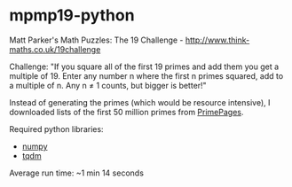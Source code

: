 # mpmp19-python

Matt Parker's Math Puzzles: The 19 Challenge - http://www.think-maths.co.uk/19challenge 

Challenge: "If you square all of the first 19 primes and add them you get a multiple of 19.
            Enter any number n where the first n primes squared, add to a multiple of n. Any n ≠ 1 counts, but bigger is better!"

Instead of generating the primes (which would be resource intensive), I downloaded lists of the first 50 million primes from [PrimePages](https://primes.utm.edu/lists/small/millions/).

Required python libraries: 
- [numpy](https://numpy.org/)
- [tqdm](https://github.com/tqdm/tqdm)

Average run time: ~1 min 14 seconds

